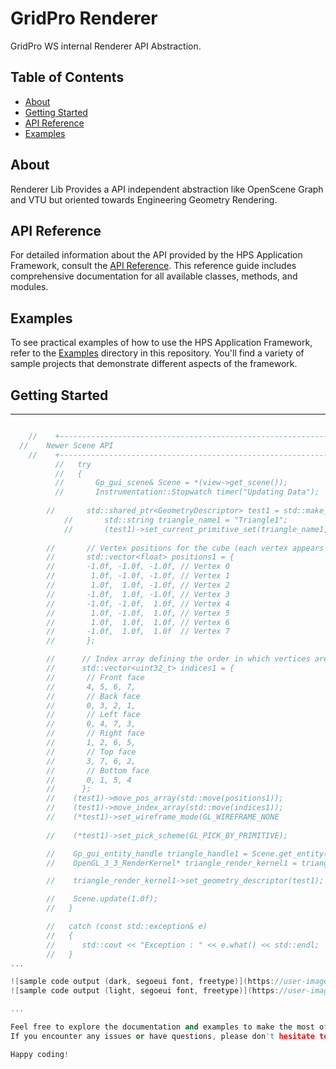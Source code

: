 # GridPro Renderer
GridPro WS internal Renderer API Abstraction.

## Table of Contents

- [About](#about)
- [Getting Started](#getting-started)
- [API Reference](#api-reference)
- [Examples](#examples)

## About
Renderer Lib Provides a API independent abstraction like OpenScene Graph and VTU but oriented towards Engineering Geometry Rendering.




## API Reference

For detailed information about the API provided by the HPS Application Framework, consult the [API Reference](API-Reference.md). This reference guide includes comprehensive documentation for all available classes, methods, and modules.


## Examples

To see practical examples of how to use the HPS Application Framework, refer to the [Examples](./examples) directory in this repository. You'll find a variety of sample projects that demonstrate different aspects of the framework.

## Getting Started
---

```cpp 

	//    +-----------------------------------------------------------------------------------+
  //    Newer Scene API
	//    +-----------------------------------------------------------------------------------+
	      //   try 
	      //   {
	      //   	   Gp_gui_scene& Scene = *(view->get_scene()); 
	      //       Instrumentation::Stopwatch timer("Updating Data");    
 
        //       std::shared_ptr<GeometryDescriptor> test1 = std::make_shared<GeometryDescriptor>();
		    // 	     std::string triangle_name1 = "Triangle1";
		    // 	     (test1)->set_current_primitive_set(triangle_name1, GL_QUADS);
			  
        //       // Vertex positions for the cube (each vertex appears only once)
        //       std::vector<float> positions1 = {
        //       -1.0f, -1.0f, -1.0f, // Vertex 0
        //        1.0f, -1.0f, -1.0f, // Vertex 1
        //        1.0f,  1.0f, -1.0f, // Vertex 2
        //       -1.0f,  1.0f, -1.0f, // Vertex 3
        //       -1.0f, -1.0f,  1.0f, // Vertex 4
        //        1.0f, -1.0f,  1.0f, // Vertex 5
        //        1.0f,  1.0f,  1.0f, // Vertex 6
        //       -1.0f,  1.0f,  1.0f  // Vertex 7
        //       };

        //      // Index array defining the order in which vertices are connected to form quads
        //      std::vector<uint32_t> indices1 = {
        //       // Front face
        //       4, 5, 6, 7,
        //       // Back face
        //       0, 3, 2, 1,
        //       // Left face
        //       0, 4, 7, 3,
        //       // Right face
        //       1, 2, 6, 5,
        //       // Top face
        //       3, 7, 6, 2,
        //       // Bottom face
        //       0, 1, 5, 4
        //      };
        //    (test1)->move_pos_array(std::move(positions1));
        //    (test1)->move_index_array(std::move(indices1));
        //    (*test1)->set_wireframe_mode(GL_WIREFRAME_NONE
      
        //    (*test1)->set_pick_scheme(GL_PICK_BY_PRIMITIVE);

        //    Gp_gui_entity_handle triangle_handle1 = Scene.get_entity(triangle_name1);
        //    OpenGL_3_3_RenderKernel* triangle_render_kernel1 = triangle_handle1.GetComponent<OpenGL_3_3_RenderKernel>();

        //    triangle_render_kernel1->set_geometry_descriptor(test1);	

        //    Scene.update(1.0f);
        //   }

        //   catch (const std::exception& e)
        //   {	
        //   	std::cout << "Exception : " << e.what() << std::endl;
        //   }
...

![sample code output (dark, segoeui font, freetype)](https://user-images.githubusercontent.com/8225057/191050833-b7ecf528-bfae-4a9f-ac1b-f3d83437a2f4.png)
![sample code output (light, segoeui font, freetype)](https://user-images.githubusercontent.com/8225057/191050838-8742efd4-504d-4334-a9a2-e756d15bc2ab.png)

...

Feel free to explore the documentation and examples to make the most of the HPS Application Framework.
If you encounter any issues or have questions, please don't hesitate to [open an issue](https://github.com/ksrikar1234/HPS_API_Documentation/issues) on GitHub.

Happy coding!
